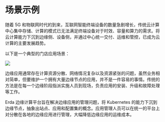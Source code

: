 # 场景示例

随着 5G 和物联网时代的到来，互联网智能终端设备的数量急剧增长，传统云计算中心集中存储、计算的模式已无法满足终端设备对于时效、容量和算力的需求。将云计算能力下沉到边缘侧、设备侧，并通过中心统一交付、运维和管控，已成为云计算的主要发展趋势。

以下是一个典型的门店应用场景： 

![](http://terminus-paas.oss-cn-hangzhou.aliyuncs.com/paas-doc/2021/07/01/6395c2d2-7e26-4735-a422-16512d4638ce.jpg)

边缘应用通常存在计算资源分散、网络情况复杂以及资源紧张的问题，虽然业务相对简单，但要维护一个拥有大量边缘节点的应用，并不是一件容易的事情。传统的方法是在每一个边缘阶段指派实施人员到现场，负责应用的安装、升级和故障处理等工作。

Erda 边缘计算平台旨在解决边缘应用的管理问题，将 Kubernetes 的能力下沉到边缘节点，抽象出站点、应用和配置集的概念。应用管理人员可以在统一的平台上对分散在各地的边缘应用进行管理，大幅降低边缘应用的运维成本。
